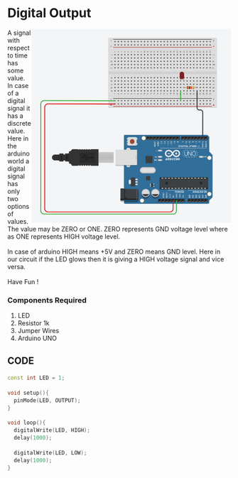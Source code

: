 <h1>Digital Output</h1>

<div>
  <img width=450 align=right src="https://github.com/Electroversity/Electroverse/blob/main/Basics%201/01-Digital%20Output/Digital%20Output.png">
  <p>A signal with respect to time has some value. In case of a digital signal it has a discrete value. Here in the arduino world a digital signal has only two options of values. The value may be ZERO or ONE. ZERO represents GND voltage level where as ONE represents HIGH voltage level.<br><br>
  In case of arduino HIGH means +5V and ZERO means GND level. Here in our circuit if the LED glows then it is giving a HIGH voltage signal and vice versa.<br><br>
  Have Fun !</p>
  
  <h3>Components Required</h3>
  <ol>
    <li>LED</li>
    <li>Resistor 1k</li>
    <li>Jumper Wires</li>
    <li>Arduino UNO</li>
  </ol>
</div>

  
## CODE
```C++
const int LED = 1;

void setup(){
  pinMode(LED, OUTPUT);
}

void loop(){
  digitalWrite(LED, HIGH);
  delay(1000);
  
  digitalWrite(LED, LOW);
  delay(1000);
}
```

